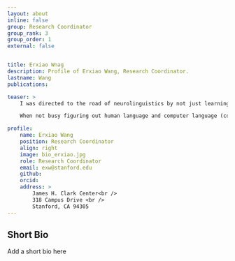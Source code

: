```yaml
---
layout: about
inline: false
group: Research Coordinator
group_rank: 3
group_order: 1
external: false


title: Erxiao Wnag
description: Profile of Erxiao Wang, Research Coordinator.
lastname: Wang
publications: 

teaser: >
    I was directed to the road of neurolinguistics by not just learning English as my second language, but also consciously questioning how my brain did it. So, I got my undergrad degree in English and ventured into Neuroscience for my master’s degree. What fascinates me about studying language in the brain is how language reflects higher cognitive processes in so many areas, and how language is complexly computated with ease. In this brand-new lab, I’m interested in understanding this computation process using brain imaging and machine learning tools. 

    When not busy figuring out human language and computer language (coding), I love figuring out cat language, interior design, and new cooking recipes. 

profile:
    name: Erxiao Wang
    position: Research Coordinator    
    align: right
    image: bio_erxiao.jpg
    role: Research Coordinator
    email: exw@stanford.edu
    github: 
    orcid: 
    address: >
        James H. Clark Center<br />
        318 Campus Drive <br />
        Stanford, CA 94305
---
```


## Short Bio

Add a short bio here